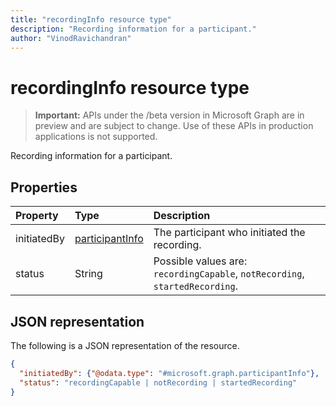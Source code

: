 ```yaml
---
title: "recordingInfo resource type"
description: "Recording information for a participant."
author: "VinodRavichandran"
---
```


# recordingInfo resource type

> **Important:** APIs under the /beta version in Microsoft Graph are in preview and are subject to change. Use of these APIs in production applications is not supported.

Recording information for a participant.

## Properties

| Property       | Type    | Description|
|:---------------|:--------|:----------|
| initiatedBy | [participantInfo](participantinfo.md) | The participant who initiated the recording. |
| status | String | Possible values are: `recordingCapable`, `notRecording`, `startedRecording`. |

## JSON representation

The following is a JSON representation of the resource.

<!-- {
  "blockType": "resource",
  "optionalProperties": [

  ],
  "@odata.type": "microsoft.graph.recordingInfo"
}-->
```json
{
  "initiatedBy": {"@odata.type": "#microsoft.graph.participantInfo"},
  "status": "recordingCapable | notRecording | startedRecording"
}
```

<!-- uuid: 8fcb5dbc-d5aa-4681-8e31-b001d5168d79
2015-10-25 14:57:30 UTC -->
<!-- {
  "type": "#page.annotation",
  "description": "recordingInfo resource",
  "keywords": "",
  "section": "documentation",
  "tocPath": ""
}-->
